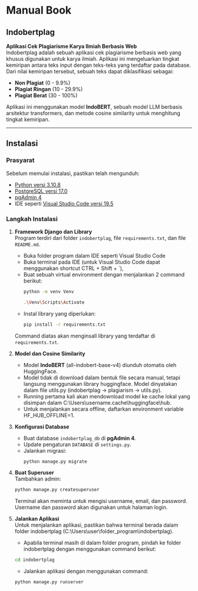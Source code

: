 # Manual Book  
## Indobertplag  
**Aplikasi Cek Plagiarisme Karya Ilmiah Berbasis Web**  
Indobertplag adalah sebuah aplikasi cek plagiarisme berbasis web yang khusus digunakan untuk karya ilmiah. Aplikasi ini mengeluarkan tingkat kemiripan antara teks input dengan teks-teks yang terdaftar pada database. Dari nilai kemiripan tersebut, sebuah teks dapat diklasifikasi sebagai:  
- **Non Plagiat** (0 - 9.9%)  
- **Plagiat Ringan** (10 - 29.9%)  
- **Plagiat Berat** (30 - 100%)  

Aplikasi ini menggunakan model **IndoBERT**, sebuah model LLM berbasis arsitektur transformers, dan metode cosine similarity untuk menghitung tingkat kemiripan.  

---

## Instalasi  
### Prasyarat  
Sebelum memulai instalasi, pastikan telah mengunduh:  
- [Python versi 3.10.8](https://www.python.org/downloads/release/python-3108/)  
- [PostgreSQL versi 17.0](https://www.postgresql.org/download/)  
- [pgAdmin 4](https://www.pgadmin.org/download/)  
- IDE seperti [Visual Studio Code versi 19.5](https://code.visualstudio.com/docs/?dv=win64user)  
  
### Langkah Instalasi  
1. **Framework Django dan Library**  
   Program terdiri dari folder `indobertplag`, file `requirements.txt`, dan file `README.md`.  
   - Buka folder program dalam IDE seperti Visual Studio Code
   - Buka terminal pada IDE (untuk Visual Studio Code dapat menggunakan shortcut CTRL + Shift + `),
   - Buat sebuah virtual environment dengan menjalankan 2 command berikut: 
     ```bash  
     python -m venv Venv
     ```
     ```bash
     .\Venv\Scripts\Activate  
     ```  
   - Instal library yang diperlukan:  
     ```bash  
     pip install -r requirements.txt  
     ```  

   Command diatas akan menginsall library yang terdaftar di `requirements.txt`.  

2. **Model dan Cosine Similarity**  
   - Model **IndoBERT** (all-indobert-base-v4) diunduh otomatis oleh HuggingFace.  
   - Model tidak di download dalam bentuk file secara manual, tetapi langsung menggunakan library huggingface. Model dinyatakan dalam file utils.py (indobertplag -> plagiarism -> utils.py).
   - Running pertama kali akan mendownload model ke cache lokal yang disimpan dalam C:\Users\username\.cache\huggingface\hub.
   - Untuk menjalankan secara offline, daftarkan environment variable HF_HUB_OFFLINE=1.

3. **Konfigurasi Database**  
   - Buat database `indobertplag_db` di **pgAdmin 4**.
   - Update pengaturan `DATABASE` di `settings.py`.
   - Jalankan migrasi:
     ```bash
     python manage.py migrate
     ```

4. **Buat Superuser**  
   Tambahkan admin:
   ```bash
   python manage.py createsuperuser
   ```
   Terminal akan meminta untuk mengisi username, email, dan password. Username dan password akan digunakan untuk halaman login.

5. **Jalankan Aplikasi**  
   Untuk menjalankan aplikasi, pastikan bahwa terminal berada dalam folder indobertplag (C:\Users\user\folder_program\indobertplag).
   - Apabila terminal masih di dalam folder program, pindah ke folder indobertplag dengan menggunakan command berikut:
   ```bash
   cd indobertplag
   ```
   - Jalankan aplikasi dengan menggunakan command:
   ```bash
   python manage.py runserver
   ```

